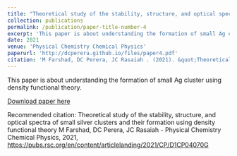 ```yaml
---
title: "Theoretical study of the stability, structure, and optical spectra of small silver clusters and their formation using density functional theory"
collection: publications
permalink: /publication/paper-title-number-4
excerpt: 'This paper is about understanding the formation of small Ag cluster using density functional theory.'
date: 2021
venue: 'Physical Chemistry Chemical Physics'
paperurl: 'http://dcperera.github.io/files/paper4.pdf'
citation: 'M Farshad, DC Perera, JC Rasaiah . (2021). &quot;Theoretical study of the stability, structure, and optical spectra of small silver clusters and their formation using density functional theory3.&quot; <i>Physical Chemistry Chemical Physics</i>. 1(3).'
---
```

This paper is about understanding the formation of small Ag cluster using density functional theory.

[Download paper here](https://pubs.rsc.org/en/content/articlelanding/2021/CP/D1CP04070G)

Recommended citation: Theoretical study of the stability, structure, and optical spectra of small silver clusters and their formation using density functional theory
M Farshad, DC Perera, JC Rasaiah - Physical Chemistry Chemical Physics, 2021, https://pubs.rsc.org/en/content/articlelanding/2021/CP/D1CP04070G
